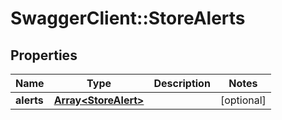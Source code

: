 # SwaggerClient::StoreAlerts

## Properties
Name | Type | Description | Notes
------------ | ------------- | ------------- | -------------
**alerts** | [**Array&lt;StoreAlert&gt;**](StoreAlert.md) |  | [optional] 


